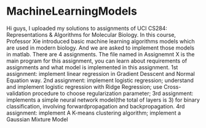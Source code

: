 # MachineLearningModels
Hi guys,
I uploaded my  solutions to assignments of UCI CS284: Representations & Algorithms for Molecular Biology.
In this course, Professor Xie introduced basic machine learning algorithms models which are used in modern biology. And we are asked to implement those models in matlab. 
There are 4 assignments. The file named in Assignemnt X is the main program for this assignment, you can learn about requirements of assignments and what model is implemented in this assignment. 
1st assignment: implement linear regression in Gradient Desscent and Normal Equation way.
2nd assignment: implement logistic regression; understand and implement logistic regression with Ridge Regression; use Cross-validation procedure to choose regularization parameter;
3rd assignment: implements a simple neural network model(the total of layers is 3) for binary classification, involving forwardpropagation and backpropagation. 
4rd assignment: implement A K-means clustering algorithm; implement a Gaussian Mixture Model
